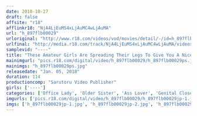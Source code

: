 ```yaml
---
date: 2018-10-27
draft: false
affsite: "r18"
afflinkr18: "NjA4LjEuMS4xLjAuMC4wLjAuMA"
url: "h_897flb00029"
urloriginal: "http://www.r18.com/videos/vod/movies/detail/-/id=h_897flb00029"
urlfinal: "http://media.r18.com/track/NjA4LjEuMS4xLjAuMC4wLjAuMA/videos/vod/movies/detail/-/id=h_897flb00029"
samplevid: "----"
title: "These Amateur Girls Are Spreading Their Legs To Give You A Nice Long Look At Their Erotic Pussies"
mainimgurl: "pics.r18.com/digital/video/h_897flb00029/h_897flb00029ps.jpg"
mainimgs: "h_897flb00029ps.jpg"
releasedate: "Jan. 05, 2018"
duration: 114
productioncomp: "Sarutoru Video Publisher"
girls: ['----']
categories: ['Office Lady', 'Older Sister', 'Ass Lover', 'Genital Close-Up', 'Amateur', 'Masturbation', 'Dirty Talk', 'POV', 'Hi-Def']
imgurls: ['pics.r18.com/digital/video/h_897flb00029/h_897flb00029jp-1.jpg', 'pics.r18.com/digital/video/h_897flb00029/h_897flb00029jp-2.jpg', 'pics.r18.com/digital/video/h_897flb00029/h_897flb00029jp-3.jpg', 'pics.r18.com/digital/video/h_897flb00029/h_897flb00029jp-4.jpg', 'pics.r18.com/digital/video/h_897flb00029/h_897flb00029jp-5.jpg', 'pics.r18.com/digital/video/h_897flb00029/h_897flb00029jp-6.jpg', 'pics.r18.com/digital/video/h_897flb00029/h_897flb00029jp-7.jpg', 'pics.r18.com/digital/video/h_897flb00029/h_897flb00029jp-8.jpg', 'pics.r18.com/digital/video/h_897flb00029/h_897flb00029jp-9.jpg', 'pics.r18.com/digital/video/h_897flb00029/h_897flb00029jp-10.jpg', 'pics.r18.com/digital/video/h_897flb00029/h_897flb00029jp-11.jpg', 'pics.r18.com/digital/video/h_897flb00029/h_897flb00029jp-12.jpg', 'pics.r18.com/digital/video/h_897flb00029/h_897flb00029jp-13.jpg', 'pics.r18.com/digital/video/h_897flb00029/h_897flb00029jp-14.jpg', 'pics.r18.com/digital/video/h_897flb00029/h_897flb00029jp-15.jpg', 'pics.r18.com/digital/video/h_897flb00029/h_897flb00029jp-16.jpg', 'pics.r18.com/digital/video/h_897flb00029/h_897flb00029jp-17.jpg', 'pics.r18.com/digital/video/h_897flb00029/h_897flb00029jp-18.jpg', 'pics.r18.com/digital/video/h_897flb00029/h_897flb00029jp-19.jpg', 'pics.r18.com/digital/video/h_897flb00029/h_897flb00029jp-20.jpg']
imgs: ['h_897flb00029jp-1.jpg', 'h_897flb00029jp-2.jpg', 'h_897flb00029jp-3.jpg', 'h_897flb00029jp-4.jpg', 'h_897flb00029jp-5.jpg', 'h_897flb00029jp-6.jpg', 'h_897flb00029jp-7.jpg', 'h_897flb00029jp-8.jpg', 'h_897flb00029jp-9.jpg', 'h_897flb00029jp-10.jpg', 'h_897flb00029jp-11.jpg', 'h_897flb00029jp-12.jpg', 'h_897flb00029jp-13.jpg', 'h_897flb00029jp-14.jpg', 'h_897flb00029jp-15.jpg', 'h_897flb00029jp-16.jpg', 'h_897flb00029jp-17.jpg', 'h_897flb00029jp-18.jpg', 'h_897flb00029jp-19.jpg', 'h_897flb00029jp-20.jpg']
---
```

